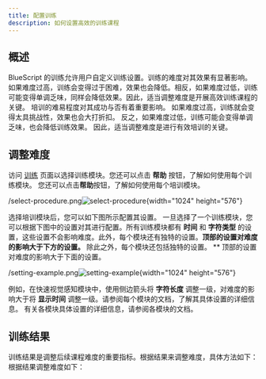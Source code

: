 ```yaml
---
title: 配置训练
description: 如何设置高效的训练课程
---
```


## 概述

BlueScript 的训练允许用户自定义训练设置。训练的难度对其效果有显著影响。如果难度过高，训练会变得过于困难，效果也会降低。相反，如果难度过低，训练可能变得单调乏味，同样会降低效果。因此，适当调整难度是开展高效训练课程的关键。 培训的难易程度对其成功与否有着重要影响。 如果难度过高，训练就会变得太具挑战性，效果也会大打折扣。 反之，如果难度过低，训练可能会变得单调乏味，也会降低训练效果。 因此，适当调整难度是进行有效培训的关键。

## 调整难度

访问 [训练](/zh/train) 页面以选择训练模块。您还可以点击 **帮助** 按钮，了解如何使用每个训练模块。 您还可以点击**帮助**按钮，了解如何使用每个培训模块。

/select-procedure.png![select-procedure](){width="1024" height="576"}

选择培训模块后，您可以如下图所示配置其设置。 一旦选择了一个训练模块，您可以根据下图中的设置对其进行配置。所有训练模块都有 **时间** 和 **字符类型** 的设置，这些设置不会影响难度。此外，每个模块还有独特的设置。**顶部的设置对难度的影响大于下方的设置。** 除此之外，每个模块还包括独特的设置。 \*\* 顶部的设置对难度的影响大于下面的设置。

/setting-example.png![setting-example](){width="1024" height="576"}

例如，在快速视觉感知模块中，使用侧边箭头将 **字符长度** 调整一级，对难度的影响大于将 **显示时间** 调整一级。请参阅每个模块的文档，了解其具体设置的详细信息。 有关各模块具体设置的详细信息，请参阅各模块的文档。

## 训练结果

训练结果是调整后续课程难度的重要指标。根据结果来调整难度，具体方法如下： 根据结果调整难度如下：
